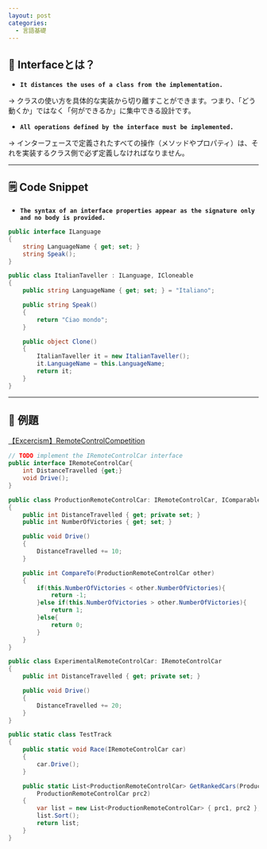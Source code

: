 ```yaml
---
layout: post
categories:
  - 言語基礎
---
```


## 🧩 Interfaceとは？
- **`It distances the uses of a class from the implementation.`**

 → クラスの使い方を具体的な実装から切り離すことができます。つまり、「どう動くか」ではなく「何ができるか」に集中できる設計です。
　
- **`All operations defined by the interface must be implemented.`** 

→ インターフェースで定義されたすべての操作（メソッドやプロパティ）は、それを実装するクラス側で必ず定義しなければなりません。


---

## 🗒️ Code Snippet
- **`The syntax of an interface properties appear as the signature only and no body is provided.`**

```csharp
public interface ILanguage
{
    string LanguageName { get; set; }
    string Speak();
}

public class ItalianTaveller : ILanguage, ICloneable
{
    public string LanguageName { get; set; } = "Italiano";

    public string Speak()
    {
        return "Ciao mondo";
    }

    public object Clone()
    {
        ItalianTaveller it = new ItalianTaveller();
        it.LanguageName = this.LanguageName;
        return it;
    }
}
```

---

## 🎯 例題

[【Excercism】RemoteControlCompetition](https://exercism.org/tracks/csharp/exercises/remote-control-competition/edit)

```csharp
// TODO implement the IRemoteControlCar interface
public interface IRemoteControlCar{
    int DistanceTravelled {get;}
    void Drive();
}

public class ProductionRemoteControlCar: IRemoteControlCar, IComparable<ProductionRemoteControlCar>
{
    public int DistanceTravelled { get; private set; }
    public int NumberOfVictories { get; set; }

    public void Drive()
    {
        DistanceTravelled += 10;
    }

    public int CompareTo(ProductionRemoteControlCar other)
    {
        if(this.NumberOfVictories < other.NumberOfVictories){
            return -1;
        }else if(this.NumberOfVictories > other.NumberOfVictories){
            return 1;
        }else{
            return 0;
        }
    }
}

public class ExperimentalRemoteControlCar: IRemoteControlCar
{
    public int DistanceTravelled { get; private set; }

    public void Drive()
    {
        DistanceTravelled += 20;
    }
}

public static class TestTrack
{
    public static void Race(IRemoteControlCar car)
    {
        car.Drive();
    }

    public static List<ProductionRemoteControlCar> GetRankedCars(ProductionRemoteControlCar prc1,
        ProductionRemoteControlCar prc2)
    {
        var list = new List<ProductionRemoteControlCar> { prc1, prc2 };
        list.Sort(); 
        return list;
    }
}
```
